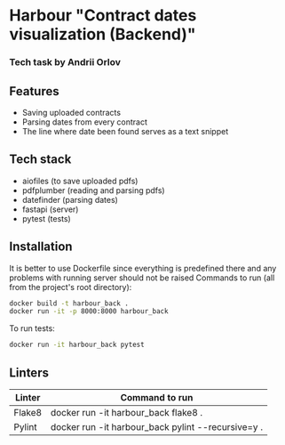 # Harbour "Contract dates visualization (Backend)"
### Tech task by Andrii Orlov

## Features
- Saving uploaded contracts
- Parsing dates from every contract
- The line where date been found serves as a text snippet

## Tech stack
- aiofiles (to save uploaded pdfs)
- pdfplumber (reading and parsing pdfs)
- datefinder (parsing dates)
- fastapi (server)
- pytest (tests)

## Installation
It is better to use Dockerfile since everything is predefined there and any problems with running server should not be raised
Commands to run (all from the project's root directory):

```sh
docker build -t harbour_back .
docker run -it -p 8000:8000 harbour_back
```
To run tests:
```sh
docker run -it harbour_back pytest
```


## Linters
| Linter | Command to run |
| ------ | ------ |
| Flake8 | docker run -it harbour_back flake8 . |
| Pylint | docker run -it harbour_back pylint --recursive=y .|
